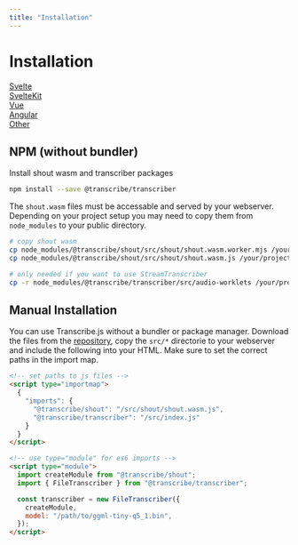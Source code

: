 ```yaml
---
title: "Installation"
---
```


# Installation

[Svelte](/docs/svelte)  
[SvelteKit](/docs/svelte-kit)  
[Vue](/docs/vue)  
[Angular](/docs/angular)  
[Other](/docs/integration-other)

## NPM (without bundler)

Install shout wasm and transcriber packages

```bash
npm install --save @transcribe/transcriber
```

The `shout.wasm` files must be accessable and served by your webserver. Depending on your project setup you may need to copy them from `node_modules` to your public directory.

```bash
# copy shout wasm
cp node_modules/@transcribe/shout/src/shout/shout.wasm.worker.mjs /your/project
cp node_modules/@transcribe/shout/src/shout/shout.wasm.js /your/project

# only needed if you want to use StreamTranscriber
cp -r node_modules/@transcribe/transcriber/src/audio-worklets /your/project
```

## Manual Installation

You can use Transcribe.js without a bundler or package manager. Download the files from the [repository](https://github.com/TranscribeJs/transcribe.js), copy the `src/*` directorie to your webserver and include the following into your HTML. Make sure to set the correct paths in the import map.

```html
<!-- set paths to js files -->
<script type="importmap">
  {
    "imports": {
      "@transcribe/shout": "/src/shout/shout.wasm.js",
      "@transcribe/transcriber": "/src/index.js"
    }
  }
</script>

<!-- use type="module" for es6 imports -->
<script type="module">
  import createModule from "@transcribe/shout";
  import { FileTranscriber } from "@transcribe/transcriber";

  const transcriber = new FileTranscriber({
    createModule,
    model: "/path/to/ggml-tiny-q5_1.bin",
  });
</script>
```

